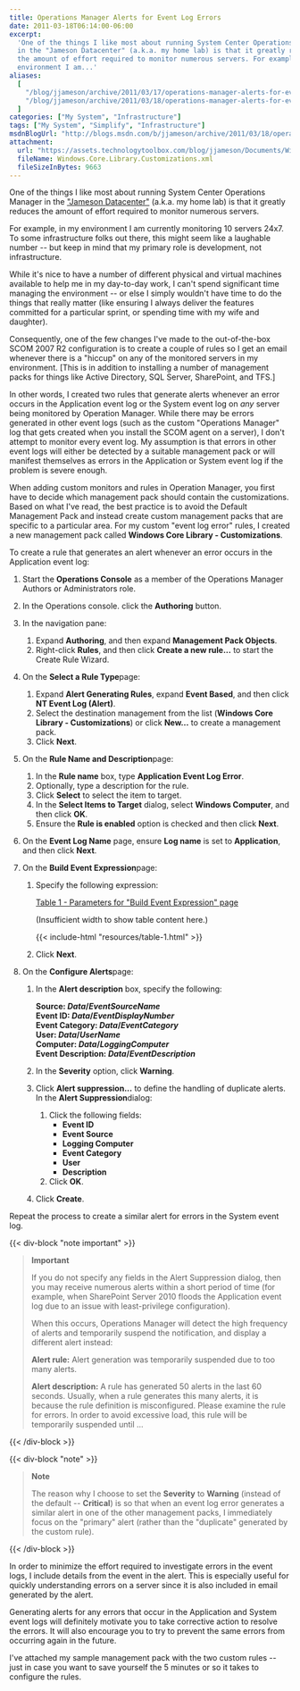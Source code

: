 ```yaml
---
title: Operations Manager Alerts for Event Log Errors
date: 2011-03-18T06:14:00-06:00
excerpt:
  'One of the things I like most about running System Center Operations Manager
  in the "Jameson Datacenter" (a.k.a. my home lab) is that it greatly reduces
  the amount of effort required to monitor numerous servers. For example, in my
  environment I am...'
aliases:
  [
    "/blog/jjameson/archive/2011/03/17/operations-manager-alerts-for-event-log-errors.aspx",
    "/blog/jjameson/archive/2011/03/18/operations-manager-alerts-for-event-log-errors.aspx",
  ]
categories: ["My System", "Infrastructure"]
tags: ["My System", "Simplify", "Infrastructure"]
msdnBlogUrl: "http://blogs.msdn.com/b/jjameson/archive/2011/03/18/operations-manager-alerts-for-event-log-errors.aspx"
attachment:
  url: "https://assets.technologytoolbox.com/blog/jjameson/Documents/Windows.Core.Library.Customizations.xml"
  fileName: Windows.Core.Library.Customizations.xml
  fileSizeInBytes: 9663
---
```


One of the things I like most about running System Center Operations Manager in
the ["Jameson Datacenter"](/blog/jjameson/2009/09/14/the-jameson-datacenter)
(a.k.a. my home lab) is that it greatly reduces the amount of effort required to
monitor numerous servers.

For example, in my environment I am currently monitoring 10 servers 24x7. To
some infrastructure folks out there, this might seem like a laughable number --
but keep in mind that my primary role is development, not infrastructure.

While it's nice to have a number of different physical and virtual machines
available to help me in my day-to-day work, I can't spend significant time
managing the environment -- or else I simply wouldn't have time to do the things
that really matter (like ensuring I always deliver the features committed for a
particular sprint, or spending time with my wife and daughter).

Consequently, one of the few changes I've made to the out-of-the-box SCOM 2007
R2 configuration is to create a couple of rules so I get an email whenever there
is a "hiccup" on any of the monitored servers in my environment. [This is in
addition to installing a number of management packs for things like Active
Directory, SQL Server, SharePoint, and TFS.]

In other words, I created two rules that generate alerts whenever an error
occurs in the Application event log or the System event log on _any_ server
being monitored by Operation Manager. While there may be errors generated in
other event logs (such as the custom "Operations Manager" log that gets created
when you install the SCOM agent on a server), I don't attempt to monitor every
event log. My assumption is that errors in other event logs will either be
detected by a suitable management pack or will manifest themselves as errors in
the Application or System event log if the problem is severe enough.

When adding custom monitors and rules in Operation Manager, you first have to
decide which management pack should contain the customizations. Based on what
I've read, the best practice is to avoid the Default Management Pack and instead
create custom management packs that are specific to a particular area. For my
custom "event log error" rules, I created a new management pack called **Windows
Core Library - Customizations**.

To create a rule that generates an alert whenever an error occurs in the
Application event log:

1. Start the **Operations Console** as a member of the Operations Manager
   Authors or Administrators role.
1. In the Operations console. click the **Authoring** button.
1. In the navigation pane:
   1. Expand **Authoring**, and then expand **Management Pack Objects**.
   1. Right-click **Rules**, and then click **Create a new rule...** to start
      the Create Rule Wizard.
1. On the **Select a Rule Type**page:
   1. Expand **Alert Generating Rules**, expand **Event Based**, and then click
      **NT Event Log (Alert)**.
   1. Select the destination management from the list (**Windows Core Library -
      Customizations**) or click **New...** to create a management pack.
   1. Click **Next**.
1. On the **Rule Name and Description**page:
   1. In the **Rule name** box, type **Application Event Log Error**.
   1. Optionally, type a description for the rule.
   1. Click **Select** to select the item to target.
   1. In the **Select Items to Target** dialog, select **Windows Computer**, and
      then click **OK**.
   1. Ensure the **Rule is enabled** option is checked and then click **Next**.
1. On the **Event Log Name** page, ensure **Log name** is set to
   **Application**, and then click **Next**.
1. On the **Build Event Expression**page:

   1. Specify the following expression:

      <div class="d-sm-none">
         <a href="resources/table-1-popout" target="_blank">Table 1 - Parameters for "Build Event Expression" page</a>
         <i class="bi bi-arrow-up-right-square"></i>
         <p>(Insufficient width to show table content here.)</p>
      </div>
      <div class="d-none d-sm-block">
         {{< include-html "resources/table-1.html" >}}
      </div>

   1. Click **Next**.

1. On the **Configure Alerts**page:

   1. In the **Alert description** box, specify the following:

      **Source: $Data/EventSourceName$\
      Event ID: $Data/EventDisplayNumber$\
      Event Category: $Data/EventCategory$\
      User: $Data/UserName$\
      Computer: $Data/LoggingComputer$\
      Event Description: $Data/EventDescription$**

   1. In the **Severity** option, click **Warning**.
   1. Click **Alert suppression...** to define the handling of duplicate alerts.
      In the **Alert Suppression**dialog:
      1. Click the following fields:
         - **Event ID**
         - **Event Source**
         - **Logging Computer**
         - **Event Category**
         - **User**
         - **Description**
      1. Click **OK**.
   1. Click **Create**.

Repeat the process to create a similar alert for errors in the System event log.

{{< div-block "note important" >}}

> **Important**
>
> If you do not specify any fields in the Alert Suppression dialog, then you may
> receive numerous alerts within a short period of time (for example, when
> SharePoint Server 2010 floods the Application event log due to an issue with
> least-privilege configuration).
>
> When this occurs, Operations Manager will detect the high frequency of alerts
> and temporarily suspend the notification, and display a different alert
> instead:
>
> **Alert rule:** Alert generation was temporarily suspended due to too many
> alerts.
>
> **Alert description:** A rule has generated 50 alerts in the last 60 seconds.
> Usually, when a rule generates this many alerts, it is because the rule
> definition is misconfigured. Please examine the rule for errors. In order to
> avoid excessive load, this rule will be temporarily suspended until ...

{{< /div-block >}}

{{< div-block "note" >}}

> **Note**
>
> The reason why I choose to set the **Severity** to **Warning** (instead of the
> default -- **Critical**) is so that when an event log error generates a
> similar alert in one of the other management packs, I immediately focus on the
> "primary" alert (rather than the "duplicate" generated by the custom rule).

{{< /div-block >}}

In order to minimize the effort required to investigate errors in the event
logs, I include details from the event in the alert. This is especially useful
for quickly understanding errors on a server since it is also included in email
generated by the alert.

Generating alerts for any errors that occur in the Application and System event
logs will definitely motivate you to take corrective action to resolve the
errors. It will also encourage you to try to prevent the same errors from
occurring again in the future.

I've attached my sample management pack with the two custom rules -- just in
case you want to save yourself the 5 minutes or so it takes to configure the
rules.
